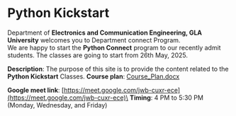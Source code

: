 # Python Kickstart

Department of **Electronics and Communication Engineering, GLA University** welcomes you to Department connect Program.\
We are happy to start the **Python Connect** program to our recently admit students. The classes are going to start from 26th May, 2025.

**Description**: The purpose of this site is to provide the content related to the **Python Kickstart** Classes. 
**Course plan**: [Course_Plan.docx](https://github.com/user-attachments/files/20380945/Course_Plan.docx)

**Google meet link**: [https://meet.google.com/jwb-cuxr-ece](https://meet.google.com/jwb-cuxr-ece)\
**Timing**: 4 PM to 5:30 PM (Monday, Wednesday, and Friday)
